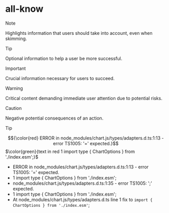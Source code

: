 # all-know
> [!NOTE]
> Highlights information that users should take into account, even when skimming.

> [!TIP]
> Optional information to help a user be more successful.

> [!IMPORTANT]
> Crucial information necessary for users to succeed.

> [!WARNING]
> Critical content demanding immediate user attention due to potential risks.

> [!CAUTION]
> Negative potential consequences of an action.

> [!TIP]
$${\color{red} ERROR in node_modules/chart.js/types/adapters.d.ts:1:13 - error TS1005: '=' expected.}$$
$\color{green}{text in red 1 import type { ChartOptions } from './index.esm';}$
>

-   ERROR in node_modules/chart.js/types/adapters.d.ts:1:13 - error TS1005: '=' expected.
- 1 import type { ChartOptions } from './index.esm'; 
- node_modules/chart.js/types/adapters.d.ts:1:35 - error TS1005: ';' expected.
- 1 import type { ChartOptions } from './index.esm';
- At node_modules/chart.js/types/adapters.d.ts line 1 fix to `import { ChartOptions } from './index.esm'`;
